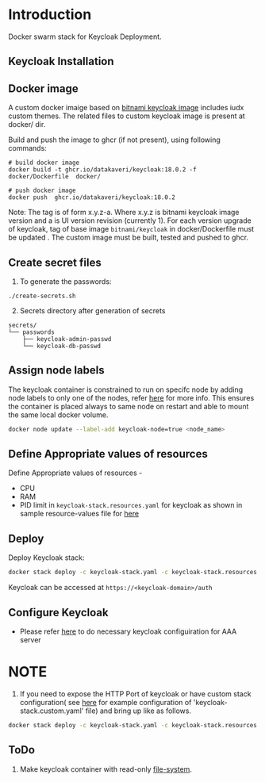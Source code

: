 # Introduction
Docker swarm stack for Keycloak Deployment.

## Keycloak Installation

## Docker image
A custom docker imaige based on [bitnami keycloak image](https://hub.docker.com/r/bitnami/keycloak/) includes iudx custom themes. The related files to custom keycloak image is present at docker/ dir.

Build and push the image to ghcr (if not present), using following commands:

``` 
# build docker image
docker build -t ghcr.io/datakaveri/keycloak:18.0.2 -f docker/Dockerfile  docker/  

# push docker image
docker push  ghcr.io/datakaveri/keycloak:18.0.2
```
Note: The tag is of form x.y.z-a. Where x.y.z is bitnami keycloak image version and a is UI version revision (currently 1). For each version upgrade of keycloak, tag of  base image ``bitnami/keycloak`` in docker/Dockerfile must be updated . The custom image must be built, tested and pushed to ghcr.

## Create secret files
1. To generate the passwords:
```console
./create-secrets.sh
```
2. Secrets directory after generation of secrets
```
secrets/
└── passwords
    ├── keycloak-admin-passwd
    └── keycloak-db-passwd
```
   
   
## Assign node labels

The keycloak container is constrained to run on specifc node by adding node labels to only one of the nodes, refer [here](https://docs.docker.com/engine/swarm/services/#placement-constraints) for more info. This ensures the container is placed always to same node on restart and able to mount the same local docker volume.
```sh
docker node update --label-add keycloak-node=true <node_name>
```

## Define Appropriate values of resources

Define Appropriate values of resources -
- CPU 
- RAM 
- PID limit 
in `keycloak-stack.resources.yaml`  for keycloak as shown in sample resource-values file for [here](example-keycloak-stack.resources.yaml)

## Deploy
Deploy Keycloak stack:
```sh
docker stack deploy -c keycloak-stack.yaml -c keycloak-stack.resources.yaml keycloak
```
Keycloak can be accessed at ``https://<keycloak-domain>/auth``
## Configure Keycloak
* Please refer [here](https://github.com/datakaveri/iudx-aaa-server#keycloak-setup) to do necessary keycloak configuiration for AAA server

# NOTE
1. If you need to expose the HTTP Port of keycloak or have custom stack configuration( see [here](example-keycloak-stack.custom.yaml) for example configuration of 'keycloak-stack.custom.yaml' file)  and bring up like as follows. 
```sh
docker stack deploy -c keycloak-stack.yaml -c keycloak-stack.resources.yaml -c keycloak-stack.custom.yaml keycloak
```

## ToDo
1. Make keycloak container with read-only [file-system](https://github.com/bitnami/bitnami-docker-keycloak/issues/31).

